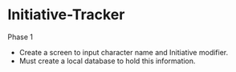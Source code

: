 # Initiative-Tracker


Phase 1
- Create a screen to input character name and Initiative modifier.
- Must create a local database to hold this information.
